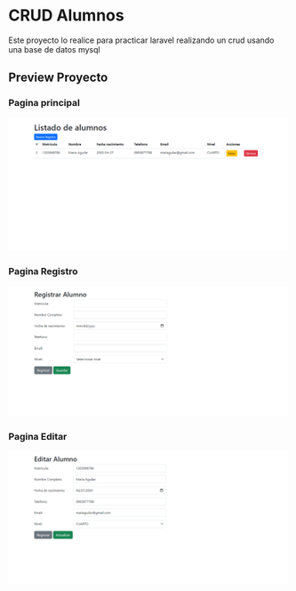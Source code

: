 # CRUD Alumnos

Este proyecto lo realice para practicar laravel realizando un crud usando una base de datos mysql

## Preview Proyecto

### Pagina principal
![Principal](/public/images/principal.png)

### Pagina Registro
![Principal](/public/images/registro.png)

### Pagina Editar
![Principal](/public/images/editar.png)